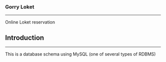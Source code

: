 ### Gorry Loket
---
Online Loket reservation


##  Introduction
---
This is a database schema using MySQL (one of several types of RDBMS)
